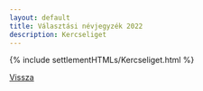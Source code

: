 ```yaml
---
layout: default
title: Választási névjegyzék 2022
description: Kercseliget
---
```


{% include settlementHTMLs/Kercseliget.html %}

[Vissza](../)